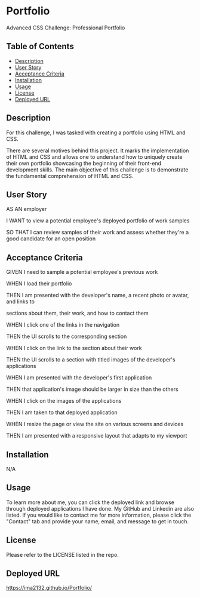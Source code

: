# Portfolio
Advanced CSS Challenge: Professional Portfolio

## Table of Contents 
- [Description](#description)
- [User Story](#user-story)
- [Acceptance Criteria](#acceptance-criteria)
- [Installation](#installation)
- [Usage](#usage)
- [License](#license)
- [Deployed URL](#deployed-url)

## Description
For this challenge, I was tasked with creating a portfolio using HTML and CSS. 

There are several motives behind this project. It marks the implementation of  HTML and CSS and allows one to understand how to uniquely create their own portfolio showcasing the beginning of their front-end development skills. The main objective of this challenge is to demonstrate the fundamental comprehension of HTML and CSS. 

## User Story
AS AN employer

I WANT to view a potential employee's deployed portfolio of work samples

SO THAT I can review samples of their work and assess whether they're a good candidate for an open position

## Acceptance Criteria
GIVEN I need to sample a potential employee's previous work

WHEN I load their portfolio

THEN I am presented with the developer's name, a recent photo or avatar, and links to 

sections about them, their work, and how to contact them

WHEN I click one of the links in the navigation

THEN the UI scrolls to the corresponding section

WHEN I click on the link to the section about their work

THEN the UI scrolls to a section with titled images of the developer's applications

WHEN I am presented with the developer's first application

THEN that application's image should be larger in size than the others

WHEN I click on the images of the applications

THEN I am taken to that deployed application

WHEN I resize the page or view the site on various screens and devices

THEN I am presented with a responsive layout that adapts to my viewport

## Installation 
N/A

## Usage
To learn more about me, you can click the deployed link and browse through deployed applications I have done. My GitHub and Linkedin are also listed. If you would like to contact me for more information, please click the "Contact" tab and provide your name, email, and message to get in touch. 

## License 
Please refer to the LICENSE listed in the repo. 

## Deployed URL
https://ima2132.github.io/Portfolio/ 
